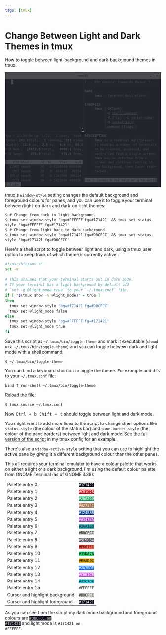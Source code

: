 ```yaml
---
tags: [tmux]
---
```


Change Between Light and Dark Themes in tmux
============================================

<p class="lead" markdown="1">
How to toggle between light-background and dark-background themes in tmux.
</p>

<img src="/assets/videos/tmux-toggle-theme.gif">

tmux's `window-style` setting changes the default background and foreground colours for panes, and you can use it to toggle your terminal between light-on-dark
and dark-on-light themes:

```terminal
$ # Change from dark to light background.
$ tmux set window-style 'bg=#FFFFFF fg=#171421' && tmux set status-style 'bg=#FFFFFF fg=#171421'
$ # Change from light back to dark background.
$ tmux set window-style 'bg=#171421 fg=#D0CFCC' && tmux set status-style 'bg=#171421 fg=#D0CFCC'
```

Here's a shell script to toggle between light and dark, using a tmux user option to keep track of which theme is currently active:

```sh
#!/usr/bin/env sh
set -e

# This assumes that your terminal starts out in dark mode.
# If your terminal has a light background by default add
# `set -g @light_mode true` to your `~/.tmux.conf` file.
if [ "$(tmux show -v @light_mode)" = true ]
then
  tmux set window-style 'bg=#171421 fg=#D0CFCC'
  tmux set @light_mode false
else
  tmux set window-style 'bg=#FFFFFF fg=#171421'
  tmux set @light_mode true
fi
```

Save this script as `~/.tmux/bin/toggle-theme` and mark it executable
(`chmod u+x ~/.tmux/bin/toggle-theme`) and you can toggle between dark and
light mode with a shell command:

```terminal
$ ~/.tmux/bin/toggle-theme
```

You can bind a keyboard shortcut to toggle the theme. For example add this to
your `~/.tmux.conf` file:

```
bind T run-shell ~/.tmux/bin/toggle-theme
```

Reload the file:

```terminal
$ tmux source ~/.tmux.conf
```

Now <kbd><kbd><kbd>Ctrl</kbd> + <kbd>b</kbd></kbd> <kbd><kbd>Shift</kbd> + <kbd>t</kbd></kbd></kbd> should toggle between light and dark mode.

You might want to add more lines to the script to change other options like `status-style` (the colour of the status bar) and `pane-border-style`
(the colour of the pane borders) between light and dark mode. See [the full version of the script](https://github.com/seanh/tmux/blob/daaad26efda84866f81560b021d3e8d1289f78c3/bin/toggle-theme)
in my tmux config for an example.

There's also a `window-active-style` setting that you can use to highlight the active pane by giving it a different background colour than the other panes.

This all requires your terminal emulator to have a colour palette that works on either a light or a dark background. I'm using the default colour palette from
GNOME Terminal (as of GNOME 3.38):

<table>
<tr><td>Palette entry 0</td> <td><code style="background:#171421; color:white;">#171421</code></td></tr>
<tr><td>Palette entry 1</td> <td><code style="background:#C01C28; color:white;">#C01C28</code></td></tr>
<tr><td>Palette entry 2</td> <td><code style="background:#26A269; color:white;">#26A269</code></td></tr>
<tr><td>Palette entry 3</td> <td><code style="background:#A2734C; color:white;">#A2734C</code></td></tr>
<tr><td>Palette entry 4</td> <td><code style="background:#12488B; color:white;">#12488B</code></td></tr>
<tr><td>Palette entry 5</td> <td><code style="background:#A347BA; color:white;">#A347BA</code></td></tr>
<tr><td>Palette entry 6</td> <td><code style="background:#2AA1B3">#2AA1B3</code></td></tr>
<tr><td>Palette entry 7</td> <td><code style="background:#D0CFCC">#D0CFCC</code></td></tr>
<tr><td>Palette entry 8</td> <td><code style="background:#5E5C64; color:white;">#5E5C64</code></td></tr>
<tr><td>Palette entry 9</td> <td><code style="background:#F66151">#F66151</code></td></tr>
<tr><td>Palette entry 10</td> <td><code style="background:#33DA7A">#33DA7A</code></td></tr>
<tr><td>Palette entry 11</td> <td><code style="background:#E9AD0C">#E9AD0C</code></td></tr>
<tr><td>Palette entry 12</td> <td><code style="background:#2A7BDE; color:white;">#2A7BDE</code></td></tr>
<tr><td>Palette entry 13</td> <td><code style="background:#C061CB; color:white;">#C061CB</code></td></tr>
<tr><td>Palette entry 14</td> <td><code style="background:#33C7DE">#33C7DE</code></td></tr>
<tr><td>Palette entry 15</td> <td><code style="background:#FFFFFF">#FFFFFF</code></td></tr>
<tr><td>Cursor and highlight background</td> <td><code style="background:#D0CFCC">#D0CFCC</code></td></tr>
<tr><td>Cursor and highlight foreground</td> <td><code style="background:#171421; color:white;">#171421</code></td></tr>
</table>

<p></p>

As you can see from the script my dark mode background and foreground colours are
<code style="background:#171421; color:#D0CFCC">#D0CFCC on #171421</code>
and light mode is
<code style="background:#FFFFFF; color:#171421">#171421 on #FFFFFF</code>.
